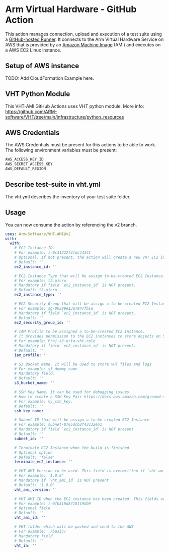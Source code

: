 # Arm Virtual Hardware - GitHub Action
This action manages connection, upload and execution of a test suite using a [GitHub-hosted Runner](https://arm-software.github.io/VHT/main/infrastructure/html/run_ami_github.html#GitHub_hosted). It connects to the Arm Virtual Hardware Service on AWS that is provided by an [Amazon Machine Image](https://docs.aws.amazon.com/AWSEC2/latest/UserGuide/AMIs.html) (AMI) and executes on a AWS EC2 Linux instance.

## Setup of AWS instance
TODO: Add CloudFormation Example here.

## VHT Python Module
This VHT-AMI GitHub Actions uses VHT python module. More info:
https://github.com/ARM-software/VHT/tree/main/infrastructure/python_resources

## AWS Credentials
The AWS Credentials must be present for this actions to be able to work.
The following environment variables must be present:
```bash
AWS_ACCESS_KEY_ID
AWS_SECRET_ACCESS_KEY
AWS_DEFAULT_REGION
```

## Describe test-suite in vht.yml
The vht.yml describes the inventory of your test suite folder.

## Usage
You can now consume the action by referencing the v2 branch.

```yaml
uses: Arm-Software/VHT-AMI@v2
with:
  with:
    # EC2 Instance ID.
    # For example: i-0c31222f3fdc44341
    # Optional. If not present, the action will create a new VHT EC2 into your AWS account
    # Default: ''
    ec2_instance_id: ''

    # EC2 Instance Type that will be assign to-be-created EC2 Instance.
    # For example: t2.micro
    # Mandatory if field `ec2_instance_id` is NOT present.
    # Default: t2.micro
    ec2_instance_type: ''

    # EC2 Security Group that will be assign a to-be-created EC2 Instance
    # For example: sg-00389e13a7847fb1a
    # Mandatory if field `ec2_instance_id` is NOT present.
    # Default: ''
    ec2_security_group_id: ''

    # IAM Profile to be assigned a to-be-created EC2 Instance.
    # It provides permission to the EC2 instances to store objects on S3 buckets, etc.
    # For example: Proj-s3-orta-vht-role
    # Mandatory if field `ec2_instance_id` is NOT present.
    # Default: ''
    iam_profile: ''

    # S3 Bucket Name. It will be used to store VHT files and logs
    # For example: s3_dummy_name
    # Mandatory field.
    # Default: ''
    s3_bucket_name: ''

    # SSH Key Name. It can be used for debugging issues.
    # How to create a SSH Key Pair https://docs.aws.amazon.com/ground-station/latest/ug/create-ec2-ssh-key-pair.html
    # For example: my_ssh_key.
    # Default: ''
    ssh_key_name: ''

    # Subnet ID that will be assign a to-be-created EC2 Instance
    # For example: subnet-0765dcb2f43c32e51
    # Mandatory if field `ec2_instance_id` is NOT present
    # Default: ''
    subnet_id: ''

    # Terminate EC2 Instance when the build is finished
    # Optional option
    # Default: 'false'
    terminate_ec2_instance: ''

    # VHT AMI Version to be used. This field is overwritten if `vht_ami_id` field is present.
    # For example: '1.0.0'
    # Mandatory if `vht_ami_id` is NOT present
    # Default: '1.0.0'
    vht_ami_version: ''

    # VHT AMI ID when the EC2 instance has been created. This fields overwrites vht_ami_version.
    # For example: i-0fb318d8718119db9
    # Optional field
    # Default: ''
    vht_ami_id: ''

    # VHT folder which will be packed and send to the AWS
    # For example: ./basic/
    # Mandatory field
    # Default: ''
    vht_in: ''
```
